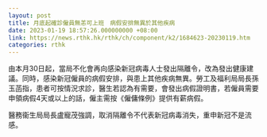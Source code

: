 ```yaml
---
layout: post
title: 月底起確診僱員無恙可上班　病假安排無異於其他疾病
date: 2023-01-19 18:57:26.000000000 +08:00
link: https://news.rthk.hk/rthk/ch/component/k2/1684623-20230119.htm
categories: rthk
---
```


由本月30日起，當局不化會再向感染新冠病毒人士發出隔離令，改為發出健康建議。同時，感染新冠僱員的病假安排，與患上其他疾病無異。勞工及福利局局長孫玉菡指，患者可按情況求診，醫生若認為有需要，會發出病假證明書，若僱員需要申領病假4天或以上的話，僱主需按《僱傭條例》提供有薪病假。

醫務衞生局局長盧寵茂強調，取消隔離令不代表新冠病毒消失，重申新冠不是流感。
